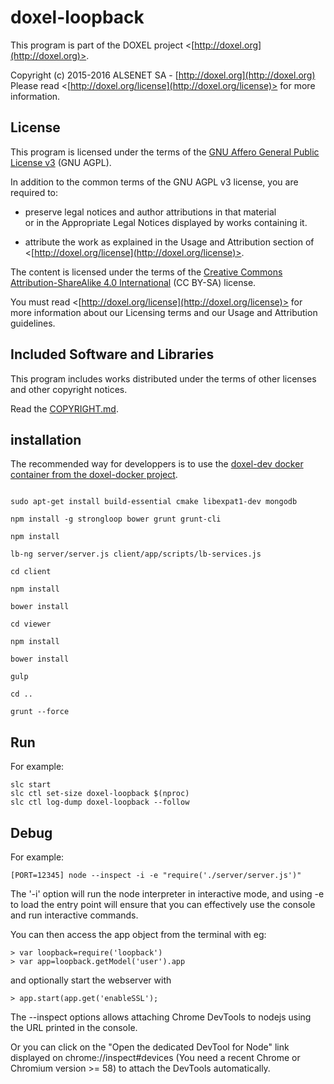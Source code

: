# doxel-loopback<br />
This program is part of the DOXEL project <[http://doxel.org](http://doxel.org)>.

Copyright (c) 2015-2016 ALSENET SA - [http://doxel.org](http://doxel.org)<br />
Please read <[http://doxel.org/license](http://doxel.org/license)> for more
information.


## License

This program is licensed under the terms of the
[GNU Affero General Public License v3](http://www.gnu.org/licenses/agpl.html)
(GNU AGPL).

In addition to the common terms of the GNU AGPL v3 license, you are required to:

*   preserve legal notices and author attributions in that material<br />
    or in the Appropriate Legal Notices displayed by works containing it.

*   attribute the work as explained in the Usage and Attribution section of
    <[http://doxel.org/license](http://doxel.org/license)>.

The content is licensed under the terms of the
[Creative Commons Attribution-ShareAlike 4.0 International](http://creativecommons.org/licenses/by-sa/4.0/)
(CC BY-SA) license.

You must read <[http://doxel.org/license](http://doxel.org/license)> for more
information about our Licensing terms and our Usage and Attribution guidelines.


## Included Software and Libraries

This program includes works distributed under the terms of other licenses and other copyright notices.

Read the [COPYRIGHT.md](https://github.com/doxel/doxel-loopback/blob/master/COPYRIGHT.md).


## installation

The recommended way for developpers is to use the [doxel-dev docker container from the doxel-docker project](https://github.com/doxel/doxel-docker/blob/master/doxel-dev/README.md).

```

sudo apt-get install build-essential cmake libexpat1-dev mongodb

npm install -g strongloop bower grunt grunt-cli

npm install

lb-ng server/server.js client/app/scripts/lb-services.js

cd client

npm install

bower install

cd viewer

npm install

bower install

gulp

cd ..

grunt --force

```

## Run

For example:
```
slc start
slc ctl set-size doxel-loopback $(nproc)
slc ctl log-dump doxel-loopback --follow

```

## Debug

For example:

```
[PORT=12345] node --inspect -i -e "require('./server/server.js')"
```

The '-i' option will run the node interpreter in interactive mode, and using -e to load the entry point will ensure that you can effectively use the console and run interactive commands.

You can then access the app object from the terminal with eg:

```
> var loopback=require('loopback')
> var app=loopback.getModel('user').app
```
and optionally start the webserver with
```
> app.start(app.get('enableSSL');
```


The --inspect options allows attaching Chrome DevTools to nodejs using the URL printed in the console.

Or you can click on the "Open the dedicated DevTool for Node" link displayed on chrome://inspect#devices (You need a recent Chrome or Chromium version >= 58) to attach the DevTools automatically.
